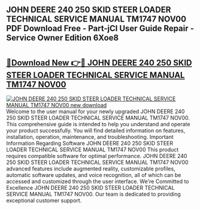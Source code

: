 ## JOHN DEERE 240 250 SKID STEER LOADER TECHNICAL SERVICE MANUAL TM1747 NOV00 PDF Download Free - Part-jCl User Guide Repair - Service Owner Edition 6Xoe8

# <h2><a href="http://bc91223.oget.top/?id=JOHN+DEERE+240+250+SKID+STEER+LOADER+TECHNICAL+SERVICE+MANUAL+TM1747+NOV00">🔗Download New 👉🔴 JOHN DEERE 240 250 SKID STEER LOADER TECHNICAL SERVICE MANUAL TM1747 NOV00</a></h2>

[![JOHN DEERE 240 250 SKID STEER LOADER TECHNICAL SERVICE MANUAL TM1747 NOV00 new download](https://i.imgur.com/5g1atiW.png)](http://bc91223.oget.top/?id=JOHN+DEERE+240+250+SKID+STEER+LOADER+TECHNICAL+SERVICE+MANUAL+TM1747+NOV00)
Welcome to the user manual for your newly upgraded JOHN DEERE 240 250 SKID STEER LOADER TECHNICAL SERVICE MANUAL TM1747 NOV00. This comprehensive guide is intended to help you understand and operate your product successfully. You will find detailed information on features, installation, operation, maintenance, and troubleshooting. Important Information Regarding Software JOHN DEERE 240 250 SKID STEER LOADER TECHNICAL SERVICE MANUAL TM1747 NOV00 This product requires compatible software for optimal performance. JOHN DEERE 240 250 SKID STEER LOADER TECHNICAL SERVICE MANUAL TM1747 NOV00 advanced features include augmented reality, customizable profiles, automatic software updates, and voice recognition, all of which can be accessed and customized through the user interface. We're Committed to Excellence JOHN DEERE 240 250 SKID STEER LOADER TECHNICAL SERVICE MANUAL TM1747 NOV00. Our team is dedicated to providing exceptional customer support.
